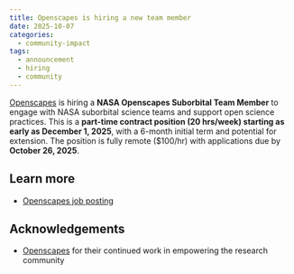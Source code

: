 ```yaml
---
title: Openscapes is hiring a new team member
date: 2025-10-07
categories:
  - community-impact
tags:
  - announcement
  - hiring
  - community
---
```


[Openscapes](/collaborators/openscapes/) is hiring a **NASA Openscapes Suborbital Team Member** to engage with NASA suborbital science teams and support open science practices. This is a **part-time contract position (20 hrs/week) starting as early as December 1, 2025**, with a 6-month initial term and potential for extension.
The position is fully remote ($100/hr) with applications due by **October 26, 2025**.

## Learn more

- [Openscapes job posting](https://openscapes.org/connect#work-with-us)

## Acknowledgements

- [Openscapes](/collaborators/openscapes/) for their continued work in empowering the research community
